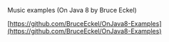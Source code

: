 Music examples (On Java 8 by Bruce Eckel)

[https://github.com/BruceEckel/OnJava8-Examples](https://github.com/BruceEckel/OnJava8-Examples)

